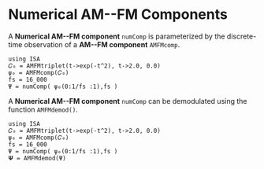 # Numerical AM--FM Components

A **Numerical AM--FM component** `numComp` is parameterized by the discrete-time observation of a **AM--FM component** `AMFMcomp`.
```@example
using ISA
𝐶₀ = AMFMtriplet(t->exp(-t^2), t->2.0, 0.0)
ψ₀ = AMFMcomp(𝐶₀)
fs = 16_000
Ψ = numComp( ψ₀(0:1/fs :1),fs )
```

A **Numerical AM--FM component** `numComp` can be demodulated using the function `AMFMdemod()`.
```@example
using ISA
𝐶₀ = AMFMtriplet(t->exp(-t^2), t->2.0, 0.0)
ψ₀ = AMFMcomp(𝐶₀)
fs = 16_000
Ψ = numComp( ψ₀(0:1/fs :1),fs )
𝚿 = AMFMdemod(Ψ)
```
